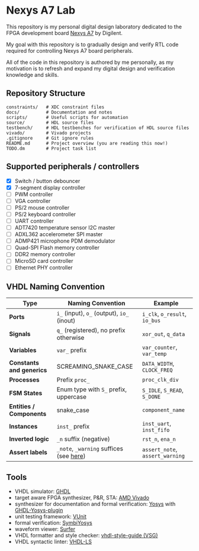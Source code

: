 # Nexys A7 Lab

This repository is my personal digital design laboratory dedicated to the FPGA development board [Nexys A7](https://digilent.com/reference/programmable-logic/nexys-a7/start) by Digilent. 

My goal with this repository is to gradually design and verify RTL code required for controlling Nexys A7 board peripherals. 

All of the code in this repository is authored by me personally, as my motivation is to refresh and expand my digital design and verification knowledge and skills.

## Repository Structure

```
constraints/   # XDC constraint files
docs/          # Documentation and notes
scripts/       # Useful scripts for automation
source/        # HDL source files
testbench/     # HDL testbenches for verification of HDL source files
vivado/        # Vivado projects
.gitignore     # Git ignore rules
README.md      # Project overview (you are reading this now!)
TODO.dm        # Project task list
```

## Supported peripherals / controllers

- [x] Switch / button debouncer
- [x] 7-segment display controller
- [ ] PWM controller
- [ ] VGA controller
- [ ] PS/2 mouse controller
- [ ] PS/2 keyboard controller
- [ ] UART controller
- [ ] ADT7420 temperature sensor I2C master
- [ ] ADXL362 accelerometer SPI master
- [ ] ADMP421 microphone PDM demodulator
- [ ] Quad-SPI Flash memory controller
- [ ] DDR2 memory controller
- [ ] MicroSD card controller
- [ ] Ethernet PHY controller

## VHDL Naming Convention

| Type                       | Naming Convention                                                                | Example                         |
| -------------------------- | -------------------------------------------------------------------------------- | ------------------------------- |
| **Ports**                  | `i_` (input), `o_` (output), `io_` (inout)                                       | `i_clk`, `o_result`, `io_bus`   |
| **Signals**                | `q_` (registered), no prefix otherwise                                           | `xor_out`, `q_data`             |
| **Variables**              | `var_` prefix                                                                    | `var_counter`, `var_temp`       |
| **Constants and generics** | SCREAMING_SNAKE_CASE                                                             | `DATA_WIDTH`, `CLOCK_FREQ`      |
| **Processes**              | Prefix `proc_`                                                                   | `proc_clk_div`                  |
| **FSM States**             | Enum type with `S_` prefix, uppercase                                            | `S_IDLE`, `S_READ`, `S_DONE`    |
| **Entities / Components**  | snake_case                                                                       | `component_name`                |
| **Instances**              | `inst_` prefix                                                                   | `inst_uart`, `inst_fifo`        |
| **Inverted logic**         | `_n` suffix (negative)                                                           | `rst_n`, `ena_n`                |
| **Assert labels**          | `_note`, `_warning` suffices (see [here](./docs/tool_limitations.md#symbiyosys)) | `assert_note`, `assert_warning` |

## Tools

- VHDL simulator: [GHDL](http://ghdl.free.fr/)
- target aware FPGA synthesizer, P&R, STA: [AMD Vivado](https://www.amd.com/en/products/software/adaptive-socs-and-fpgas/vivado.html)
- synthesizer for documentation and formal verification: [Yosys](https://yosyshq.net/yosys/about.html) with [GHDL-Yosys-plugin](https://github.com/ghdl/ghdl-yosys-plugin)
- unit testing framework: [VUnit](https://vunit.github.io/)
- formal verification: [SymbiYosys](https://symbiyosys.readthedocs.io/en/latest/)
- waveform viewer: [Surfer](https://surfer-project.org/)
- VHDL formatter and style checker: [vhdl-style-guide (VSG)](https://github.com/jeremiah-c-leary/vhdl-style-guide)
- VHDL syntactic linter: [VHDL-LS](https://github.com/VHDL-LS/rust_hdl)